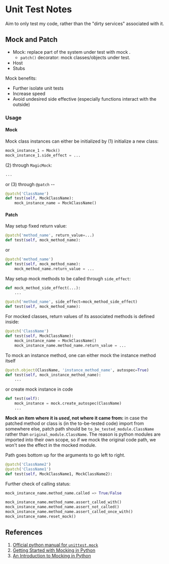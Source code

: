 # Unit Test Notes

Aim to only test my code, rather than the "dirty services" associated with it.

## Mock and Patch

- Mock: replace part of the system under test with mock .
	- `patch()` decorator: mock classes/objects under test.
- Host
- Stubs

Mock benefits:

- Further isolate unit tests
- Increase speed
- Avoid undesired side effective (especially functions interact with the outside)

### Usage

#### Mock

Mock class instances can either be initialized by (1) initialize a new class:

```python
mock_instance_1 = Mock()
mock_instance_1.side_effect = ...
```

(2) through `MagicMock`:

```python
...
```

or (3) through `@patch` -- 

```python
@patch('ClassName')
def test(self, MockClassName):
	mock_instance_name = MockClassName()
```

#### Patch

May setup fixed return value:

```python
@patch('method_name', return_value=...)
def test(self, mock_method_name):
```

or

```python
@patch('method_name')
def test(self, mock_method_name):
    mock_method_name.return_value = ...
```

May setup mock methods to be called through `side_effect`:

```python
def mock_method_side_effect(...):
	...

@patch('method_name', side_effect=mock_method_side_effect)
def test(self, mock_method_name):
```

For mocked classes, return values of its associated methods is defined inside:

```python
@patch('ClassName')
def test(self, MockClassName):
	mock_instance_name = MockClassName()
	mock_instance_name.method_name.return_value = ...
```

To mock an instance method, one can either mock the instance method itself

```python
@patch.object(ClassName, 'instance_method_name', autospec=True)
def test(self, mock_instance_method_name):
    ...
```

or create mock instance in code

```python
def test(self):
    mock_instance = mock.create_autospec(ClassName)
    ...
```

**Mock an item where it is *used*, not where it came from:** in case the patched method or class is (in the to-be-tested code) import from somewhere else, patch path should be `to_be_tested_module.ClassName` rather than `original_module.ClassName`. The reason is python modules are imported into their own scope, so if we mock the original code path, we won't see the effect in the mocked module.

Path goes bottom up for the arguments to go left to right.

```python
@patch('ClassName2')
@patch('ClassName1')
def test(self, MockClassName1, MockClassName2):
```

Further check of calling status:

```python
mock_instance_name.method_name.called => True/False

mock_instance_name.method_name.assert_called_with()
mock_instance_name.method_name.assert_not_called()
mock_instance_name.method_name.assert_called_once_with()
mock_instance_name.reset_mock()
```

## References

1. [Official python manual for `unittest.mock`](https://docs.python.org/3/library/unittest.mock.html)
1. [Getting Started with Mocking in Python](https://semaphoreci.com/community/tutorials/getting-started-with-mocking-in-python)
1. [An Introduction to Mocking in Python](https://www.toptal.com/python/an-introduction-to-mocking-in-python)